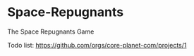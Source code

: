 # Space-Repugnants
The Space Repugnants Game

Todo list:
https://github.com/orgs/core-planet-com/projects/1
